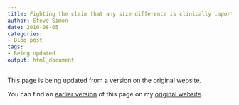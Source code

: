 ```yaml
---
title: Fighting the claim that any size difference is clinically important
author: Steve Simon
date: 2010-08-05
categories:
- Blog post
tags:
- Being updated
output: html_document
---
```


This page is being updated from a version on the original website.

<!---More--->

You can find an [earlier version](http://www.pmean.com/10/AnySize.html) of this page on my [original website](http://www.pmean.com/original_site.html). 
